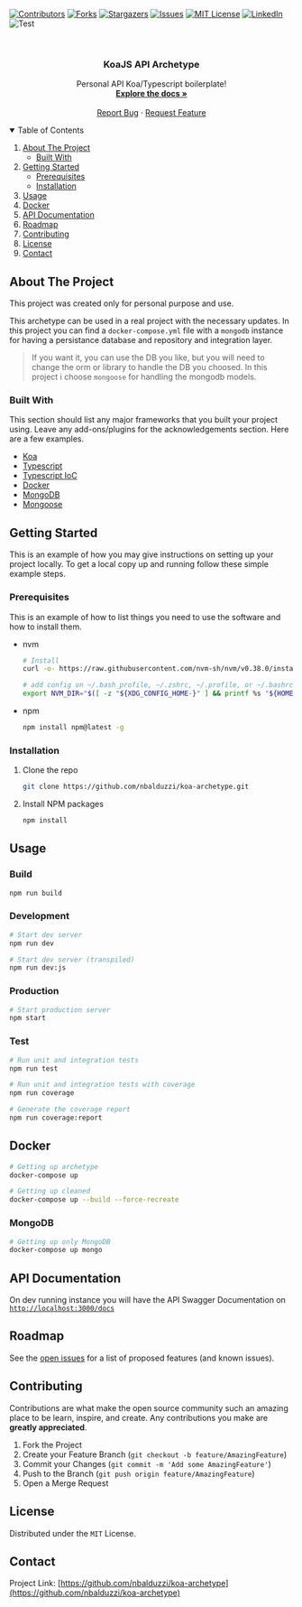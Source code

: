 [![Contributors][contributors-shield]][contributors-url]
[![Forks][forks-shield]][forks-url]
[![Stargazers][stars-shield]][stars-url]
[![Issues][issues-shield]][issues-url]
[![MIT License][license-shield]][license-url]
[![LinkedIn][linkedin-shield]][linkedin-url]
![Test][workflow-test]

<br />
<p align="center">
  <h3 align="center">KoaJS API Archetype</h3>

  <p align="center">
    Personal API Koa/Typescript boilerplate!
    <br />
    <a href="https://github.com/nbalduzzi/koa-archetype"><strong>Explore the docs »</strong></a>
    <br />
    <br />
    <a href="https://github.com/nbalduzzi/koa-archetype/issues">Report Bug</a>
    ·
    <a href="https://github.com/nbalduzzi/koa-archetype/issues">Request Feature</a>
  </p>
</p>

<!-- TABLE OF CONTENTS -->
<details open="open">
  <summary>Table of Contents</summary>
  <ol>
    <li>
      <a href="#about-the-project">About The Project</a>
      <ul>
        <li><a href="#built-with">Built With</a></li>
      </ul>
    </li>
    <li>
      <a href="#getting-started">Getting Started</a>
      <ul>
        <li><a href="#prerequisites">Prerequisites</a></li>
        <li><a href="#installation">Installation</a></li>
      </ul>
    </li>
    <li><a href="#usage">Usage</a></li>
    <li><a href="#docker">Docker</a></li>
    <li><a href="#api_documentation">API Documentation</a></li>
    <li><a href="#roadmap">Roadmap</a></li>
    <li><a href="#contributing">Contributing</a></li>
    <li><a href="#license">License</a></li>
    <li><a href="#contact">Contact</a></li>
  </ol>
</details>

<!-- ABOUT THE PROJECT -->
## About The Project

This project was created only for personal purpose and use.

This archetype can be used in a real project with the necessary updates.
In this project you can find a `docker-compose.yml` file with a `mongodb` instance for having a persistance database and repository and integration layer.

> If you want it, you can use the DB you like, but you will need to change the orm or library to handle the DB you choosed. In this project i choose `mongoose` for handling the mongodb models.

### Built With

This section should list any major frameworks that you built your project using. Leave any add-ons/plugins for the acknowledgements section. Here are a few examples.

* [Koa](https://koajs.com/)
* [Typescript](https://www.typescriptlang.org/)
* [Typescript IoC](https://github.com/thiagobustamante/typescript-ioc)
* [Docker](https://www.docker.com/)
* [MongoDB](https://www.mongodb.com/)
* [Mongoose](https://mongoosejs.com/)

<!-- GETTING STARTED -->
## Getting Started

This is an example of how you may give instructions on setting up your project locally.
To get a local copy up and running follow these simple example steps.

### Prerequisites

This is an example of how to list things you need to use the software and how to install them.

* nvm

  ```bash
  # Install
  curl -o- https://raw.githubusercontent.com/nvm-sh/nvm/v0.38.0/install.sh | bash

  # add config on ~/.bash_profile, ~/.zshrc, ~/.profile, or ~/.bashrc
  export NVM_DIR="$([ -z "${XDG_CONFIG_HOME-}" ] && printf %s "${HOME}/.nvm" || printf %s "${XDG_CONFIG_HOME}/nvm")" [ -s "$NVM_DIR/nvm.sh" ] && \. "$NVM_DIR/nvm.sh"
  ```

* npm

  ```bash
  npm install npm@latest -g
  ```

### Installation

1. Clone the repo

   ```sh
   git clone https://github.com/nbalduzzi/koa-archetype.git
   ```

2. Install NPM packages

   ```sh
   npm install
   ```

<!-- USAGE EXAMPLES -->
## Usage

### Build

```bash
npm run build
```

### Development


```bash
# Start dev server
npm run dev

# Start dev server (transpiled)
npm run dev:js
```

### Production

```bash
# Start production server
npm start
```

### Test

```bash
# Run unit and integration tests
npm run test

# Run unit and integration tests with coverage
npm run coverage

# Generate the coverage report
npm run coverage:report
```

<!-- DOCKER -->
## Docker

```bash
# Getting up archetype
docker-compose up

# Getting up cleaned
docker-compose up --build --force-recreate
```

### MongoDB

```bash
# Getting up only MongoDB
docker-compose up mongo
```

<!-- DOCUMENTATION -->
## API Documentation

On dev running instance you will have the API Swagger Documentation on [`http://localhost:3000/docs`](http://localhost:3000/docs)

<!-- ROADMAP -->
## Roadmap

See the [open issues](https://github.com/nbalduzzi/koa-archetype/issues) for a list of proposed features (and known issues).

<!-- CONTRIBUTING -->
## Contributing

Contributions are what make the open source community such an amazing place to be learn, inspire, and create. Any contributions you make are **greatly appreciated**.

1. Fork the Project
2. Create your Feature Branch (`git checkout -b feature/AmazingFeature`)
3. Commit your Changes (`git commit -m 'Add some AmazingFeature'`)
4. Push to the Branch (`git push origin feature/AmazingFeature`)
5. Open a Merge Request

<!-- LICENSE -->
## License

Distributed under the `MIT` License.

<!-- CONTACT -->
## Contact

Project Link: [https://github.com/nbalduzzi/koa-archetype](https://github.com/nbalduzzi/koa-archetype)

<!-- MARKDOWN LINKS & IMAGES -->
<!-- https://www.markdownguide.org/basic-syntax/#reference-style-links -->
[contributors-shield]: https://img.shields.io/github/contributors/nbalduzzi/koa-archetype.svg?style=for-the-badge
[contributors-url]: https://github.com/nbalduzzi/koa-archetype/graphs/contributors
[forks-shield]: https://img.shields.io/github/forks/nbalduzzi/koa-archetype.svg?style=for-the-badge
[forks-url]: https://github.com/nbalduzzi/koa-archetype/network/members
[stars-shield]: https://img.shields.io/github/stars/nbalduzzi/koa-archetype.svg?style=for-the-badge
[stars-url]: https://github.com/nbalduzzi/koa-archetype/stargazers
[issues-shield]: https://img.shields.io/github/issues/nbalduzzi/koa-archetype.svg?style=for-the-badge
[issues-url]: https://github.com/nbalduzzi/koa-archetype/issues
[license-shield]: https://img.shields.io/github/license/nbalduzzi/koa-archetype.svg?style=for-the-badge
[license-url]: https://github.com/nbalduzzi/koa-archetype/blob/master/LICENSE.txt
[linkedin-shield]: https://img.shields.io/badge/-LinkedIn-black.svg?style=for-the-badge&logo=linkedin&colorB=555
[linkedin-url]: https://www.linkedin.com/in/nicolasbalduzzi/
[product-screenshot]: images/screenshot.png
[workflow-test]: https://github.com/nbalduzzi/koa-archetype/workflows/Test/badge.svg
